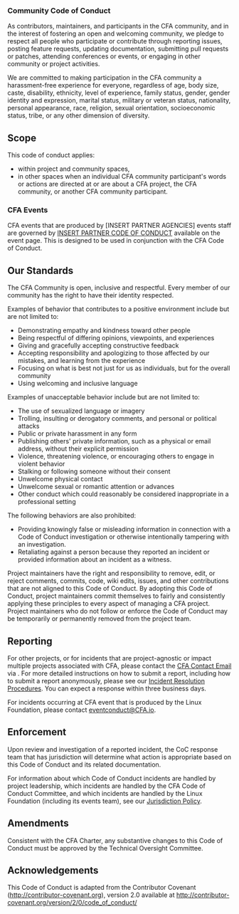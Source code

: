### Community Code of Conduct

As contributors, maintainers, and participants in the CFA community, and in the interest of fostering
an open and welcoming community, we pledge to respect all people who participate or contribute
through reporting issues, posting feature requests, updating documentation,
submitting pull requests or patches, attending conferences or events, or engaging in other community or project activities.

We are committed to making participation in the CFA community a harassment-free experience for everyone, regardless of age, body size, caste, disability, ethnicity, level of experience, family status, gender, gender identity and expression, marital status, military or veteran status, nationality, personal appearance, race, religion, sexual orientation, socioeconomic status, tribe, or any other dimension of diversity.

## Scope

This code of conduct applies:
* within project and community spaces,
* in other spaces when an individual CFA community participant's words or actions are directed at or are about a CFA project, the CFA community, or another CFA community participant.

### CFA Events

CFA events that are produced by [INSERT PARTNER AGENCIES] events staff are governed by [INSERT PARTNER CODE OF CONDUCT]() available on the event page. This is designed to be used in conjunction with the CFA Code of Conduct.

## Our Standards

The CFA Community is open, inclusive and respectful. Every member of our community has the right to have their identity respected.

Examples of behavior that contributes to a positive environment include but are not limited to:

* Demonstrating empathy and kindness toward other people
* Being respectful of differing opinions, viewpoints, and experiences
* Giving and gracefully accepting constructive feedback
* Accepting responsibility and apologizing to those affected by our mistakes,
  and learning from the experience
* Focusing on what is best not just for us as individuals, but for the
  overall community
* Using welcoming and inclusive language


Examples of unacceptable behavior include but are not limited to:

* The use of sexualized language or imagery
* Trolling, insulting or derogatory comments, and personal or political attacks
* Public or private harassment in any form
* Publishing others' private information, such as a physical or email
  address, without their explicit permission
* Violence, threatening violence, or encouraging others to engage in violent behavior
* Stalking or following someone without their consent
* Unwelcome physical contact
* Unwelcome sexual or romantic attention or advances
* Other conduct which could reasonably be considered inappropriate in a
  professional setting

The following behaviors are also prohibited:
* Providing knowingly false or misleading information in connection with a Code of Conduct investigation or otherwise intentionally tampering with an investigation.
* Retaliating against a person because they reported an incident or provided information about an incident as a witness.

Project maintainers have the right and responsibility to remove, edit, or reject comments, commits, code, wiki edits, issues, and other contributions that are not aligned to this Code of Conduct.
By adopting this Code of Conduct, project maintainers commit themselves to fairly and consistently applying these principles to every aspect
of managing a CFA project.
Project maintainers who do not follow or enforce the Code of Conduct may be temporarily or permanently removed from the project team.

## Reporting

For other projects, or for incidents that are project-agnostic or impact multiple projects associated with CFA, please contact the [CFA Contact Email]() via <cfa-email>. For more detailed instructions on how to submit a report, including how to submit a report anonymously, please see our [Incident Resolution Procedures](https://github.com/theGaryLarson/CFA-Project-Factory/blob/main/project-factory/incident-resolution-procedures.md). You can expect a response within three business days.

For incidents occurring at CFA event that is produced by the Linux Foundation, please contact <eventconduct@CFA.io>.

## Enforcement

Upon review and investigation of a reported incident, the CoC response team that has jurisdiction will determine what action is appropriate based on this Code of Conduct and its related documentation.

For information about which Code of Conduct incidents are handled by project leadership, which incidents are handled by the CFA Code of Conduct Committee, and which incidents are handled by the Linux Foundation (including its events team), see our [Jurisdiction Policy](https://github.com/CFA/foundation/blob/main/code-of-conduct/coc-committee-jurisdiction-policy.md).

## Amendments

Consistent with the CFA Charter, any substantive changes to this Code of Conduct must be approved by the Technical Oversight Committee.

## Acknowledgements

This Code of Conduct is adapted from the Contributor Covenant
(http://contributor-covenant.org), version 2.0 available at
http://contributor-covenant.org/version/2/0/code_of_conduct/